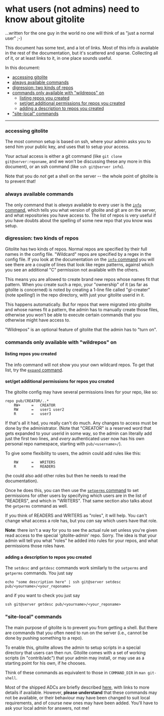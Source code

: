 # what users (not admins) need to know about gitolite

...written for the one guy in the world no one will think of as "just a normal
user" ;-)

This document has some text, and a lot of links.  Most of this info *is*
available in the rest of the documentation, but it's scattered and sparse.
Collecting all of it, or at least links to it, in one place sounds useful.

In this document:

  * <a href="#_accessing_gitolite">accessing gitolite</a>
  * <a href="#_always_available_commands">always available commands</a>
  * <a href="#_digression_two_kinds_of_repos">digression: two kinds of repos</a>
  * <a href="#_commands_only_available_with_wildrepos_on">commands only available with "wildrepos" on</a>
      * <a href="#_listing_repos_you_created">listing repos you created</a>
      * <a href="#_set_get_additional_permissions_for_repos_you_created">set/get additional permissions for repos you created</a>
      * <a href="#_adding_a_description_to_repos_you_created">adding a description to repos you created</a>
  * <a href="#_site_local_commands">"site-local" commands</a>

----

<a name="_accessing_gitolite"></a>

### accessing gitolite

The most common setup is based on ssh, where your admin asks you to send him
your public key, and uses that to setup your access.

Your actual access is either a git command (like `git clone
git@server:reponame`, and we won't be discussing these any more in this
document), or an ssh command (like `ssh git@server info`).

Note that you do *not* get a shell on the server -- the whole point of
gitolite is to prevent that!

<a name="_always_available_commands"></a>

### always available commands

The only command that is *always* available to every user is the [`info`
command][info], which tells you what version of gitolite and git are on the
server, and what repositories you have access to.  The list of repos is very
useful if you have doubts about the spelling of some new repo that you know
was setup.

[info]: http://sitaramc.github.com/gitolite/doc/report-output.html#_the_info_command

<a name="_digression_two_kinds_of_repos"></a>

### digression: two kinds of repos

Gitolite has two kinds of repos.  Normal repos are specified by their full
names in the config file.  "Wildcard" repos are specified by a regex in the
config file.  If you look at the documentation on the [`info` command][info]
you will see there are a couple of lines that look like regex patterns,
against which you see an additional "C" permission not available with the
others.

This means you are allowed to create brand new repos whose names fit that
pattern.  When you create such a repo, your "ownership" of it (as far as
gitolite is concerned) is noted by creating a 1-line file called "gl-creater"
(note spelling!) in the repo directory, with just your gitolite userid in it.

This happens automatically.  But for repos that were migrated into gitolite
and whose names fit a pattern, the admin has to manually create those files,
otherwise you won't be able to execute certain commands that you otherwise
might have access to.

"Wildrepos" is an optional feature of gitolite that the admin has to "turn
on".

<a name="_commands_only_available_with_wildrepos_on"></a>

### commands only available with "wildrepos" on

<a name="_listing_repos_you_created"></a>

#### listing repos you created

The info command will not show you your own wildcard repos.  To get that list,
try the [`expand` command][expand].

[expand]: http://sitaramc.github.com/gitolite/doc/report-output.html#_the_expand_command

<a name="_set_get_additional_permissions_for_repos_you_created"></a>

#### set/get additional permissions for repos you created

The gitolite config may have several permissions lines for your repo, like so:

    repo pub/CREATOR/..*
        RW+     =   CREATOR
        RW      =   user1 user2
        R       =   user3

If that's all it had, you really can't do much.  Any changes to access must be
done by the administrator.  (Note that "CREATOR" is a reserved word that gets
expanded to your userid in some way, so the admin can literally add just the
first two lines, and *every* authenticated user now has his own personal repo
namespace, starting with `pub/<username>/`).

To give some flexibility to users, the admin could add rules like this:

        RW      =   WRITERS
        R       =   READERS

(he could also add other roles but then he needs to read the documentation).

Once he does this, you can then use the [`setperms` command][setperms] to set
permissions for other users by specifying which users are in the list of
"READERS", and which in "WRITERS".  That same section also talks about the
`getperms` command as well.

If you think of READERS and WRITERS as "roles", it will help.  You can't
change what access a role has, but you *can* say which users have that role.

**Note**: there isn't a way for you to see the actual rule set unless you're
given read access to the special 'gitolite-admin' repo.  Sorry.  The idea is
that your admin will tell you what "roles" he added into rules for your repos,
and what permissions those roles have.

[setperms]: http://sitaramc.github.com/gitolite/doc/wildcard-repositories.html#_handing_out_rights_to_wildcard_matched_repos

<a name="_adding_a_description_to_repos_you_created"></a>

#### adding a description to repos you created

The `setdesc` and `getdesc` commands work similarly to the `setperms` and
`getperms` commands.  You just say

    echo "some description here" | ssh git@server setdesc pub/<yourname>/<your_reponame>

and if you want to check you just say

    ssh git@server getdesc pub/<yourname>/<your_reponame>

<a name="_site_local_commands"></a>

### "site-local" commands

The main purpose of gitolite is to prevent you from getting a shell.  But
there are commands that you often need to run on the server (i.e., cannot be
done by pushing something to a repo).

To enable this, gitolite allows the admin to setup scripts in a special
directory that users can then run.  Gitolite comes with a set of working
scripts (in "contrib/adc") that your admin may install, or may use as a
starting point for his own, if he chooses.

Think of these commands as equivalent to those in `COMMAND_DIR` in `man
git-shell`.

Most of the shipped ADCs are briefly described [here][ADCs], with links to
more details if available.  However, **please understand** that these commands
may not be available, or their behaviour may have been changed to suit local
requirements, and of course new ones may have been added.  You'll have to ask
your local admin for answers, not me!

[ADCs]: http://sitaramc.github.com/gitolite/contrib/adc/README.html
